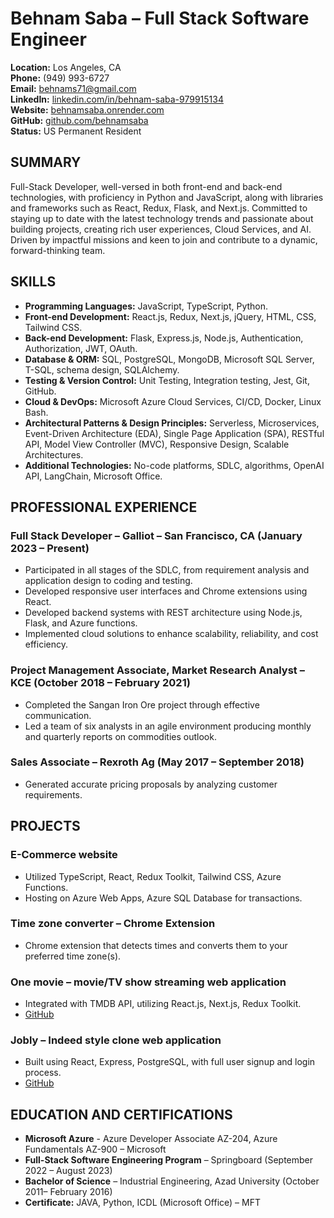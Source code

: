 # Behnam Saba – Full Stack Software Engineer

**Location:** Los Angeles, CA  
**Phone:** (949) 993-6727  
**Email:** [behnams71@gmail.com](mailto:behnams71@gmail.com)  
**LinkedIn:** [linkedin.com/in/behnam-saba-979915134](https://linkedin.com/in/behnam-saba-979915134)  
**Website:** [behnamsaba.onrender.com](https://behnam-saba.onrender.com/)  
**GitHub:** [github.com/behnamsaba](https://github.com/behnamsaba)  
**Status:** US Permanent Resident  

## SUMMARY

Full-Stack Developer, well-versed in both front-end and back-end technologies, with proficiency in Python and JavaScript, along with libraries and frameworks such as React, Redux, Flask, and Next.js. Committed to staying up to date with the latest technology trends and passionate about building projects, creating rich user experiences, Cloud Services, and AI. Driven by impactful missions and keen to join and contribute to a dynamic, forward-thinking team.

## SKILLS

- **Programming Languages:** JavaScript, TypeScript, Python.
- **Front-end Development:** React.js, Redux, Next.js, jQuery, HTML, CSS, Tailwind CSS.
- **Back-end Development:** Flask, Express.js, Node.js, Authentication, Authorization, JWT, OAuth.
- **Database & ORM:** SQL, PostgreSQL, MongoDB, Microsoft SQL Server, T-SQL, schema design, SQLAlchemy.
- **Testing & Version Control:** Unit Testing, Integration testing, Jest, Git, GitHub.
- **Cloud & DevOps:** Microsoft Azure Cloud Services, CI/CD, Docker, Linux Bash.
- **Architectural Patterns & Design Principles:** Serverless, Microservices, Event-Driven Architecture (EDA), Single Page Application (SPA), RESTful API, Model View Controller (MVC), Responsive Design, Scalable Architectures.
- **Additional Technologies:** No-code platforms, SDLC, algorithms, OpenAI API, LangChain, Microsoft Office.

## PROFESSIONAL EXPERIENCE

### Full Stack Developer – Galliot – San Francisco, CA (January 2023 – Present)
- Participated in all stages of the SDLC, from requirement analysis and application design to coding and testing.
- Developed responsive user interfaces and Chrome extensions using React.
- Developed backend systems with REST architecture using Node.js, Flask, and Azure functions.
- Implemented cloud solutions to enhance scalability, reliability, and cost efficiency.

### Project Management Associate, Market Research Analyst – KCE (October 2018 – February 2021)
- Completed the Sangan Iron Ore project through effective communication.
- Led a team of six analysts in an agile environment producing monthly and quarterly reports on commodities outlook.

### Sales Associate – Rexroth Ag (May 2017 – September 2018)
- Generated accurate pricing proposals by analyzing customer requirements.

## PROJECTS

### E-Commerce website
- Utilized TypeScript, React, Redux Toolkit, Tailwind CSS, Azure Functions.
- Hosting on Azure Web Apps, Azure SQL Database for transactions.

### Time zone converter – Chrome Extension
- Chrome extension that detects times and converts them to your preferred time zone(s).

### One movie – movie/TV show streaming web application
- Integrated with TMDB API, utilizing React.js, Next.js, Redux Toolkit.
- [GitHub](https://github.com/behnamsaba/one_movies)

### Jobly – Indeed style clone web application
- Built using React, Express, PostgreSQL, with full user signup and login process.
- [GitHub](https://github.com/behnamsaba/jobly-frontend)

## EDUCATION AND CERTIFICATIONS

- **Microsoft Azure** - Azure Developer Associate AZ-204, Azure Fundamentals AZ-900 – Microsoft
- **Full-Stack Software Engineering Program** – Springboard (September 2022 – August 2023)
- **Bachelor of Science** – Industrial Engineering, Azad University (October 2011– February 2016)
- **Certificate:** JAVA, Python, ICDL (Microsoft Office) – MFT

